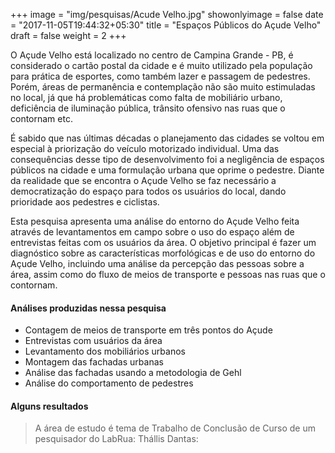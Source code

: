 +++
image = "img/pesquisas/Acude Velho.jpg"
showonlyimage = false
date = "2017-11-05T19:44:32+05:30"
title = "Espaços Públicos do Açude Velho"
draft = false
weight = 2
+++

O Açude Velho está localizado no centro de Campina Grande - PB, é considerado o cartão postal da cidade e é muito utilizado pela população para prática de esportes, como também lazer e passagem de pedestres. Porém, áreas de permanência e contemplação não são muito estimuladas no local, já que há problemáticas como falta de mobiliário urbano, deficiência de iluminação pública, trânsito ofensivo nas ruas que o contornam etc.
<!--more-->

É sabido que nas últimas décadas o planejamento das cidades se voltou em especial à priorização do veículo motorizado individual. Uma das consequências desse tipo de desenvolvimento foi a negligência de espaços públicos na cidade e uma formulação urbana que oprime o pedestre. Diante da realidade que se encontra o Açude Velho se faz necessário a democratização do espaço para todos os usuários do local, dando prioridade aos pedestres e ciclistas.

Esta pesquisa apresenta uma análise do entorno do Açude Velho feita através de levantamentos em campo sobre o uso do espaço além de entrevistas feitas com os usuários da área. O objetivo principal é fazer um diagnóstico sobre as características morfológicas e de uso do entorno do Açude Velho, incluindo uma análise da percepção das pessoas sobre a área, assim como do fluxo de meios de transporte e pessoas nas ruas que o contornam.


#### Análises produzidas nessa pesquisa
* Contagem de meios de transporte em três pontos do Açude
* Entrevistas com usuários da área
* Levantamento dos mobiliários urbanos
* Montagem das fachadas urbanas
* Análise das fachadas usando a metodologia de Gehl
* Análise do comportamento de pedestres


#### Alguns resultados
> A área de estudo é tema de Trabalho de Conclusão de Curso de um pesquisador do LabRua:
> Thállis Dantas:
